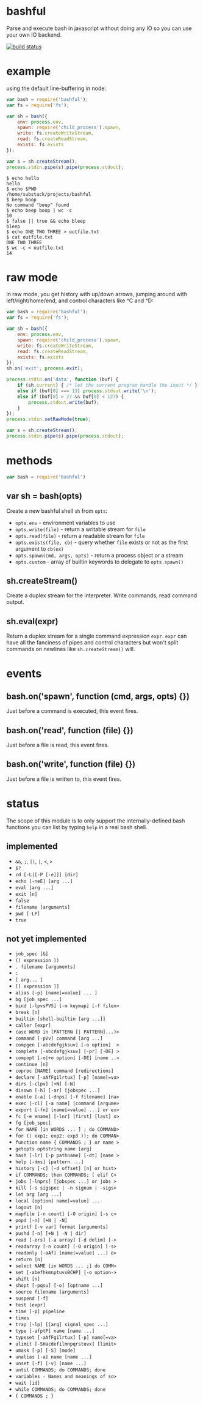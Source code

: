 # bashful

Parse and execute bash in javascript without doing any IO
so you can use your own IO backend.

[![build status](https://secure.travis-ci.org/substack/bashful.png)](http://travis-ci.org/substack/bashful)

# example

using the default line-buffering in node:

``` js
var bash = require('bashful');
var fs = require('fs');

var sh = bash({
    env: process.env,
    spawn: require('child_process').spawn,
    write: fs.createWriteStream,
    read: fs.createReadStream,
    exists: fs.exists
});

var s = sh.createStream();
process.stdin.pipe(s).pipe(process.stdout);
```

```
$ echo hello
hello
$ echo $PWD
/home/substack/projects/bashful
$ beep boop
No command "beep" found
$ echo beep boop | wc -c
10
$ false || true && echo bleep
bleep
$ echo ONE TWO THREE > outfile.txt
$ cat outfile.txt
ONE TWO THREE
$ wc -c < outfile.txt
14
```

# raw mode

in raw mode, you get history with up/down arrows, jumping around with
left/right/home/end, and control characters like ^C and ^D:

``` js
var bash = require('bashful');
var fs = require('fs');

var sh = bash({
    env: process.env,
    spawn: require('child_process').spawn,
    write: fs.createWriteStream,
    read: fs.createReadStream,
    exists: fs.exists
});
sh.on('exit', process.exit);

process.stdin.on('data', function (buf) {
    if (sh.current) { /* let the current program handle the input */ }
    else if (buf[0] === 13) process.stdout.write('\n');
    else if (buf[0] > 27 && buf[0] < 127) {
        process.stdout.write(buf);
    }
});
process.stdin.setRawMode(true);

var s = sh.createStream();
process.stdin.pipe(s).pipe(process.stdout);
```

# methods

``` js
var bash = require('bashful')
```

## var sh = bash(opts)

Create a new bashful shell `sh` from `opts`:

* `opts.env` - environment variables to use
* `opts.write(file)` - return a writable stream for `file`
* `opts.read(file)` - return a readable stream for `file`
* `opts.exists(file, cb)` - query whether `file` exists or not as the first
argument to `cb(ex)`
* `opts.spawn(cmd, args, opts)` - return a process object or a stream
* `opts.custom` - array of builtin keywords to delegate to `opts.spawn()`

## sh.createStream()

Create a duplex stream for the interpreter.
Write commands, read command output.

## sh.eval(expr)

Return a duplex stream for a single command expression `expr`.
`expr` can have all the fanciness of pipes and control characters but won't
split commands on newlines like `sh.createStream()` will.

# events

## bash.on('spawn', function (cmd, args, opts) {})

Just before a command is executed, this event fires.

## bash.on('read', function (file) {})

Just before a file is read, this event fires.

## bash.on('write', function (file) {})

Just before a file is written to, this event fires.

# status

The scope of this module is to only support the internally-defined bash
functions you can list by typing `help` in a real bash shell.

## implemented

* `&&`, `;`, `||`, `|`, `<`, `>`
* `$?`
* `cd [-L|[-P [-e]]] [dir]`
* `echo [-neE] [arg ...]`
* `eval [arg ...]`
* `exit [n]`
* `false`
* `filename [arguments]`
* `pwd [-LP]`
* `true`

## not yet implemented

* `job_spec [&]`
* `(( expression ))`
* `. filename [arguments]`
* `:`
* `[ arg... ]`
* `[[ expression ]]`
* `alias [-p] [name[=value] ... ]`
* `bg [job_spec ...]`
* `bind [-lpvsPVS] [-m keymap] [-f filen>`
* `break [n]`
* `builtin [shell-builtin [arg ...]]`
* `caller [expr]`
* `case WORD in [PATTERN [| PATTERN]...)>`
* `command [-pVv] command [arg ...]`
* `compgen [-abcdefgjksuv] [-o option]  >`
* `complete [-abcdefgjksuv] [-pr] [-DE] >`
* `compopt [-o|+o option] [-DE] [name ..>`
* `continue [n]`
* `coproc [NAME] command [redirections]`
* `declare [-aAfFgilrtux] [-p] [name[=va>`
* `dirs [-clpv] [+N] [-N]`
* `disown [-h] [-ar] [jobspec ...]`
* `enable [-a] [-dnps] [-f filename] [na>`
* `exec [-cl] [-a name] [command [argume>`
* `export [-fn] [name[=value] ...] or ex>`
* `fc [-e ename] [-lnr] [first] [last] o>`
* `fg [job_spec]`
* `for NAME [in WORDS ... ] ; do COMMAND>`
* `for (( exp1; exp2; exp3 )); do COMMAN>`
* `function name { COMMANDS ; } or name >`
* `getopts optstring name [arg]`
* `hash [-lr] [-p pathname] [-dt] [name >`
* `help [-dms] [pattern ...]`
* `history [-c] [-d offset] [n] or hist>`
* `if COMMANDS; then COMMANDS; [ elif C>`
* `jobs [-lnprs] [jobspec ...] or jobs >`
* `kill [-s sigspec | -n signum | -sigs>`
* `let arg [arg ...]`
* `local [option] name[=value] ...`
* `logout [n]`
* `mapfile [-n count] [-O origin] [-s c>`
* `popd [-n] [+N | -N]`
* `printf [-v var] format [arguments]`
* `pushd [-n] [+N | -N | dir]`
* `read [-ers] [-a array] [-d delim] [->`
* `readarray [-n count] [-O origin] [-s>`
* `readonly [-aAf] [name[=value] ...] o>`
* `return [n]`
* `select NAME [in WORDS ... ;] do COMM>`
* `set [-abefhkmnptuvxBCHP] [-o option->`
* `shift [n]`
* `shopt [-pqsu] [-o] [optname ...]`
* `source filename [arguments]`
* `suspend [-f]`
* `test [expr]`
* `time [-p] pipeline`
* `times`
* `trap [-lp] [[arg] signal_spec ...]`
* `type [-afptP] name [name ...]`
* `typeset [-aAfFgilrtux] [-p] name[=va>`
* `ulimit [-SHacdefilmnpqrstuvx] [limit>`
* `umask [-p] [-S] [mode]`
* `unalias [-a] name [name ...]`
* `unset [-f] [-v] [name ...]`
* `until COMMANDS; do COMMANDS; done`
* `variables - Names and meanings of so>`
* `wait [id]`
* `while COMMANDS; do COMMANDS; done`
* `{ COMMANDS ; }`

